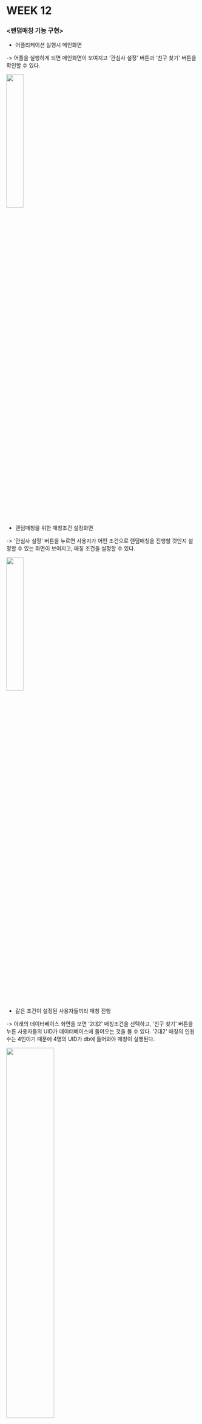 # WEEK 12

### <랜덤매칭 기능 구현>

- 어플리케이션 실행시 메인화면 

-> 어플을 실행하게 되면 메인화면이 보여지고 '관심사 설정' 버튼과 '친구 찾기' 버튼을 확인할 수 있다.

<img width="30%" src="https://user-images.githubusercontent.com/29966841/119364356-c5fc9a00-bce9-11eb-92be-e771d206f360.png"/>

- 랜덤매칭을 위한 매칭조건 설정화면

-> '관심사 설정' 버튼을 누르면 사용자가 어떤 조건으로 랜덤매칭을 진행할 것인지 설정할 수 있는 화면이 보여지고, 매칭 조건을 설정할 수 있다.

<img width="30%" src="https://user-images.githubusercontent.com/29966841/119365124-95693000-bcea-11eb-9373-992a8b82e794.png"/>

- 같은 조건이 설정된 사용자들끼리 매칭 진행

-> 아래의 데이터베이스 화면을 보면 '2대2' 매칭조건을 선택하고, '친구 찾기' 버튼을 누른 사용자들의 UID가 데이터베이스에 들어오는 것을 볼 수 있다. 
   '2대2' 매칭의 인원수는 4인이기 때문에 4명의 UID가 db에 들어와야 매칭이 실행된다.

<img width="50%" src="https://user-images.githubusercontent.com/29966841/119371847-bb460300-bcf1-11eb-8c49-8f43844101bc.png"/>

- 매칭 완료 시

-> 아래 화면을 보면 '2대2' 매칭 조건을 설정한 4명의 사용자의 UID가 화면에 보여지고 있다. 
   또한 짜여진 코드에 의해 매칭이 완료되는 순간 데이터베이스에서 매칭된 사용자의 UID가 삭제되게 된다.

<img width="30%" src="https://user-images.githubusercontent.com/29966841/119374240-4e803800-bcf4-11eb-8758-d9bb8bfa8085.png"/>

<매칭조건 설정을 통한 랜덤매칭 코드구성>

    class TimeThread extends Thread{
        @Override
        public void run() {
        
            while(isReady)
            {
                try {
                    matchingMember();
                    sleep(1000);
                    Log.d( "사이즈: ", String.valueOf(matchedUidArrayList.size()));
                    
                    if(matchedUidArrayList.size() == 2 && Storage.MyInterest.equals("1대1") ) // 관심사 2인 선택
                    {
                        isReady=false;
                        
                        //uid intent로 보내줌
                        Activity root = getActivity();
                        Intent intent = new Intent(root,MessageActivity.class);
                        intent.putStringArrayListExtra("destinationUid",matchedUidArrayList);
                        startActivity(intent);
                        
                        matchedUidArrayList.clear();
                    }
                    
                    else if(matchedUidArrayList.size() == 4 && Storage.MyInterest.equals("2대2"))
                    {
                        isReady=false;
                        
                        Activity root = getActivity();
                        Intent intent = new Intent(root,MessageActivity.class);
                        intent.putStringArrayListExtra("destinationUid",matchedUidArrayList);
                        startActivity(intent);
                        matchedUidArrayList.clear();
                        sleep(1000);
                        
                        matching_removeUser(); // 매칭이 완료되면 사용자 UID 삭제
                    }
                    
                    else if(matchedUidArrayList.size() == 3 && Storage.MyInterest.equals("3인"))
                    {
                        isReady=false;
                        
                        Activity root = getActivity();
                        Intent intent = new Intent(root,MessageActivity.class);
                        intent.putStringArrayListExtra("destinationUid",matchedUidArrayList);
                        startActivity(intent);
                        matchedUidArrayList.clear();
                        sleep(1000);
                        
                        matching_removeUser();
                    }
                    
                    else if(matchedUidArrayList.size() == 2 && Storage.MyInterest.equals("2인"))
                    {
                        isReady=false;

                        Activity root = getActivity();
                        Intent intent = new Intent(root,MessageActivity.class);
                        intent.putStringArrayListExtra("destinationUid",matchedUidArrayList);
                        startActivity(intent);

                        matchedUidArrayList.clear();
                    }
                }catch (InterruptedException e){
                    e.printStackTrace();
                }
            }
        }
    }


### <이후 프로젝트 진행계획>
1. 매칭완료 후 매칭된 사용자들끼리의 채팅방 생성해주는 기능 구현
2. 어플리케이션의 전반적인 디자인 마무리
3. 회원가입시 자신의 학과를 선택하는 부분에서 '휴대폰 카메라 글자인식'을 통한 자신의 학과 인증기능 추가

- 일자별 프로젝트 세부 진행계획표

날짜 | 진행내용
---- | ----
5/25 ~ 5/30 | 매칭후 채팅방생성 기능 구현 및 '카메라 글자인식'을 통한 학과인증기능 구현
5/31 ~ 6/6 | 어플리케이션 내 오류수정 및 디자인 마무리
6/7 ~ 6/9 | 프로젝트 발표영상 제작 및 
